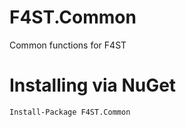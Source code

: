 # F4ST.Common

Common functions for F4ST

# Installing via NuGet
  
    Install-Package F4ST.Common
